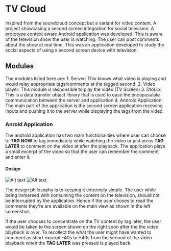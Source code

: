 # TV Cloud
Inspired from the soundcloud concept but a variant for video content. A project showcasing a second screen integration for social television. A prototype context aware Android application was developed. This is aware of the television show the user is watching. The user can post comments about the show at real time. This was an application developed to study the social aspects of using a second screen device with television.


## Modules
The modules listed here are:
        1. Server: This knows what video is playing and would relay appropriate tags/comments at the tagged second.
        2. Video player: This module is responsible to play the video (TV Screen)
        3. DtoLib: This is a data transfer object library that is used to ease the encapusulate communication between the server and application
        4. Android Application: The main part of the application is the second screen application receiving inputs and pushing it to the server while displaying the tags from the video.

### Anroid Application
The android application has two main functionalities where user can choose to __TAG NOW__ to tag immediately while watching the video or just press __TAG LATER__ to comment on the video at after the playback. The application plays a small excerpt of the video so that the user can remember the comment and enter it.

#### Design
![Alt text](http://s32.postimg.org/gp90tx70l/tvcloud_1.png "TVCloud Home")    ![Alt text](http://s32.postimg.org/cio6el7et/tvcloud_2.png "TAG Later")

The design philosophy is to keeping it extremely simple. The user while being immersed with consuming the content on the television, should not be interrupted by the application. Hence if the user choses to read the comments they're are available on the main view as shown in the left screenshot.

If the user chooses to concentrate on the TV content by tag later, the user would be taken to the screen shown on the right soon after the the video playback is over. To recollect the what the user might have wanted to comment as short excerpt -40s to +40s from the second of the video playback when the __TAG LATER__ was pressed is played back.

